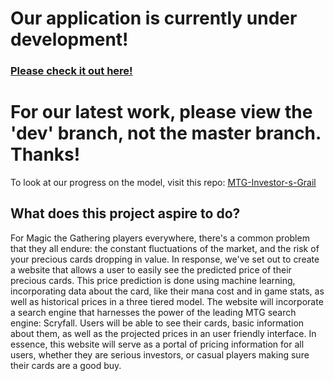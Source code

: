 # Our application is currently under development!
### [Please check it out here!](https://mtginvest-dev.herokuapp.com)

# For our latest work, please view the 'dev' branch, not the master branch. Thanks!
To look at our progress on the model, visit this repo: [MTG-Investor-s-Grail](https://github.com/awei799331/MTG-Investor-s-Grail)

## What does this project aspire to do?

For Magic the Gathering players everywhere, there's a common problem that they all endure: the constant fluctuations of the market, and the risk of your precious cards dropping in value. In response, we've set out to create a website that allows a user to easily see the predicted price of their precious cards. This price prediction is done using machine learning, incorporating data about the card, like their mana cost and in game stats, as well as historical prices in a three tiered model. The website will incorporate a search engine that harnesses the power of the leading MTG search engine: Scryfall. Users will be able to see their cards, basic information about them, as well as the projected prices in an user friendly interface. In essence, this website will serve as a portal of pricing information for all users, whether they are serious investors, or casual players making sure their cards are a good buy.
